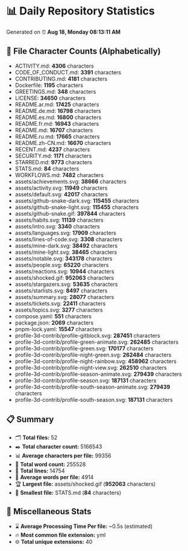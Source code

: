 # 📊 Daily Repository Statistics
Generated on ⏰ **Aug 18, Monday 08:13:11 AM**

## 📂 File Character Counts (Alphabetically)
- ACTIVITY.md: **4306** characters
- CODE_OF_CONDUCT.md: **3391** characters
- CONTRIBUTING.md: **4181** characters
- Dockerfile: **1195** characters
- GREETINGS.md: **348** characters
- LICENSE: **34650** characters
- README.ar.md: **17425** characters
- README.de.md: **16798** characters
- README.es.md: **16800** characters
- README.fr.md: **16943** characters
- README.md: **16707** characters
- README.ru.md: **17665** characters
- README.zh-CN.md: **16670** characters
- RECENT.md: **4237** characters
- SECURITY.md: **1171** characters
- STARRED.md: **9773** characters
- STATS.md: **84** characters
- WORKFLOWS.md: **7482** characters
- assets/achievements.svg: **38666** characters
- assets/activity.svg: **11949** characters
- assets/default.svg: **42017** characters
- assets/github-snake-dark.svg: **115455** characters
- assets/github-snake-light.svg: **115455** characters
- assets/github-snake.gif: **397844** characters
- assets/habits.svg: **11139** characters
- assets/intro.svg: **3340** characters
- assets/languages.svg: **17909** characters
- assets/lines-of-code.svg: **3308** characters
- assets/mine-dark.svg: **38492** characters
- assets/mine-light.svg: **38465** characters
- assets/notable.svg: **343178** characters
- assets/people.svg: **65220** characters
- assets/reactions.svg: **10944** characters
- assets/shocked.gif: **952063** characters
- assets/stargazers.svg: **53635** characters
- assets/starlists.svg: **8497** characters
- assets/summary.svg: **28077** characters
- assets/tickets.svg: **22411** characters
- assets/topics.svg: **3277** characters
- compose.yaml: **551** characters
- package.json: **2069** characters
- pnpm-lock.yaml: **15547** characters
- profile-3d-contrib/profile-gitblock.svg: **287451** characters
- profile-3d-contrib/profile-green-animate.svg: **262485** characters
- profile-3d-contrib/profile-green.svg: **170177** characters
- profile-3d-contrib/profile-night-green.svg: **262484** characters
- profile-3d-contrib/profile-night-rainbow.svg: **458962** characters
- profile-3d-contrib/profile-night-view.svg: **262510** characters
- profile-3d-contrib/profile-season-animate.svg: **279439** characters
- profile-3d-contrib/profile-season.svg: **187131** characters
- profile-3d-contrib/profile-south-season-animate.svg: **279439** characters
- profile-3d-contrib/profile-south-season.svg: **187131** characters

## 📋 Summary
- 🗂️ **Total files:** 52
- ✒️ **Total character count:** 5166543
- 📊 **Average characters per file:** 99356
- 📝 **Total word count:** 255528
- 🧾 **Total lines:** 14754
- 📐 **Average words per file:** 4914
- 🏆 **Largest file:** assets/shocked.gif (**952063** characters)
- 🥉 **Smallest file:** STATS.md (**84** characters)

## 🌟 Miscellaneous Stats
- ⌛ **Average Processing Time Per file:** ~0.5s (estimated)
- 🔥 **Most common file extension:** yml
- 🌐 **Total unique extensions:** 40
